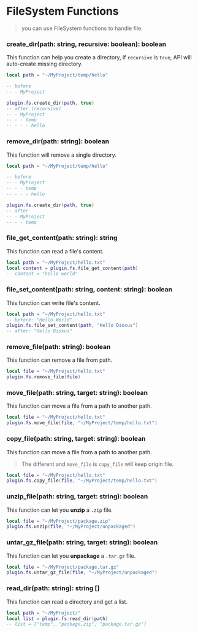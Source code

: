 # FileSystem Functions

> you can use FileSystem functions to handle file.

### create_dir(path: string, recursive: boolean): boolean

This function can help you create a directory, if `recursive` is `true`, API will auto-create missing directory.

```lua
local path = "~/MyProject/temp/hello"

-- before
-- - MyProject

plugin.fs.create_dir(path, true)
-- after (recursive)
-- - MyProject
-- - - temp
-- - - - hello
```

### remove_dir(path: string): boolean

This function will remove a single directory.

```lua
local path = "~/MyProject/temp/hello"

-- before
-- - MyProject
-- - - temp
-- - - - hello

plugin.fs.create_dir(path, true)
-- after
-- - MyProject
-- - - temp
```

### file_get_content(path: string): string

This function can read a file's content.

```lua
local path = "~/MyProject/hello.txt"
local content = plugin.fs.file_get_content(path)
-- content = "hello world"
```

### file_set_content(path:  string, content: string): boolean

This function can write file's content.

```lua
local path = "~/MyProject/hello.txt"
-- before: "Hello World"
plugin.fs.file_set_content(path, "Hello Dioxus")
-- after: "Hello Dioxus"
```

### remove_file(path: string): boolean

This function can remove a file from path.

```lua
local file = "~/MyProject/hello.txt"
plugin.fs.remove_file(file)
```

### move_file(path: string, target: string): boolean

This function can move a file from a path to another path.

```lua
local file = "~/MyProject/hello.txt"
plugin.fs.move_file(file, "~/MyProject/temp/hello.txt")
```

### copy_file(path: string, target: string): boolean

This function can move a file from a path to another path.

> The different and `move_file` is `copy_file` will keep origin file.

```lua
local file = "~/MyProject/hello.txt"
plugin.fs.copy_file(file, "~/MyProject/temp/hello.txt")
```

### unzip_file(path: string, target: string): boolean

This function can let you **unzip** a `.zip` file.

```lua
local file = "~/MyProject/package.zip"
plugin.fs.unzip(file, "~/MyProject/unpackaged")
```

### untar_gz_file(path: string, target: string): boolean

This function can let you **unpackage** a `.tar.gz` file.

```lua
local file = "~/MyProject/package.tar.gz"
plugin.fs.untar_gz_file(file, "~/MyProject/unpackaged")
```

### read_dir(path: string): string []

This function can read a directory and get a list.

```lua
local path = "~/MyProject/"
local list = plugin.fs.read_dir(path)
-- list = ["temp", "package.zip", "package.tar.gz"]
```